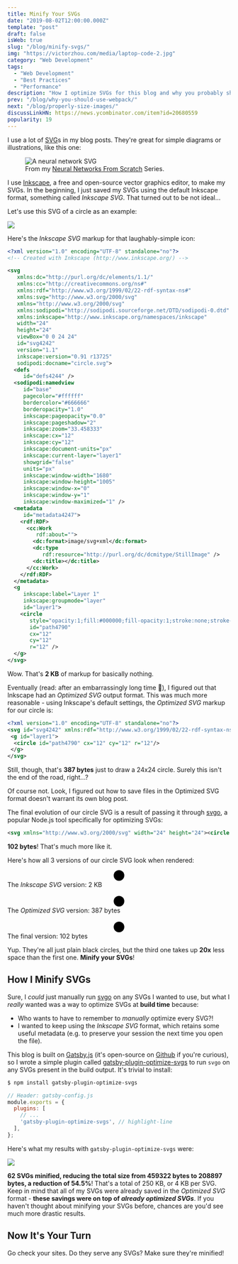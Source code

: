 ```yaml
---
title: Minify Your SVGs
date: "2019-08-02T12:00:00.000Z"
template: "post"
draft: false
isWeb: true
slug: "/blog/minify-svgs/"
img: "https://victorzhou.com/media/laptop-code-2.jpg"
category: "Web Development"
tags:
  - "Web Development"
  - "Best Practices"
  - "Performance"
description: "How I optimize SVGs for this blog and why you probably should, too."
prev: "/blog/why-you-should-use-webpack/"
next: "/blog/properly-size-images/"
discussLinkHN: https://news.ycombinator.com/item?id=20680559
popularity: 19
---
```


I use a lot of [SVG](https://en.wikipedia.org/wiki/Scalable_Vector_Graphics)s in my blog posts. They're great for simple diagrams or illustrations, like this one:

<figure>
    <img src="/media/nn-series/network.svg" alt="A neural network SVG" />
    <figcaption>From my <a href="/series/neural-networks-from-scratch/">Neural Networks From Scratch</a> Series.</figcaption>
</figure>

I use [Inkscape](https://inkscape.org/), a free and open-source vector graphics editor, to make my SVGs. In the beginning, I just saved my SVGs using the default Inkscape format, something called _Inkscape SVG_. That turned out to be not ideal...

Let's use this SVG of a circle as an example:

![](/media/svg-post/circle.svg)

Here's the _Inkscape SVG_ markup for that laughably-simple icon:

```xml
<?xml version="1.0" encoding="UTF-8" standalone="no"?>
<!-- Created with Inkscape (http://www.inkscape.org/) -->

<svg
   xmlns:dc="http://purl.org/dc/elements/1.1/"
   xmlns:cc="http://creativecommons.org/ns#"
   xmlns:rdf="http://www.w3.org/1999/02/22-rdf-syntax-ns#"
   xmlns:svg="http://www.w3.org/2000/svg"
   xmlns="http://www.w3.org/2000/svg"
   xmlns:sodipodi="http://sodipodi.sourceforge.net/DTD/sodipodi-0.dtd"
   xmlns:inkscape="http://www.inkscape.org/namespaces/inkscape"
   width="24"
   height="24"
   viewBox="0 0 24 24"
   id="svg4242"
   version="1.1"
   inkscape:version="0.91 r13725"
   sodipodi:docname="circle.svg">
  <defs
     id="defs4244" />
  <sodipodi:namedview
     id="base"
     pagecolor="#ffffff"
     bordercolor="#666666"
     borderopacity="1.0"
     inkscape:pageopacity="0.0"
     inkscape:pageshadow="2"
     inkscape:zoom="33.458333"
     inkscape:cx="12"
     inkscape:cy="12"
     inkscape:document-units="px"
     inkscape:current-layer="layer1"
     showgrid="false"
     units="px"
     inkscape:window-width="1680"
     inkscape:window-height="1005"
     inkscape:window-x="0"
     inkscape:window-y="1"
     inkscape:window-maximized="1" />
  <metadata
     id="metadata4247">
    <rdf:RDF>
      <cc:Work
         rdf:about="">
        <dc:format>image/svg+xml</dc:format>
        <dc:type
           rdf:resource="http://purl.org/dc/dcmitype/StillImage" />
        <dc:title></dc:title>
      </cc:Work>
    </rdf:RDF>
  </metadata>
  <g
     inkscape:label="Layer 1"
     inkscape:groupmode="layer"
     id="layer1">
    <circle
       style="opacity:1;fill:#000000;fill-opacity:1;stroke:none;stroke-width:4;stroke-linejoin:round;stroke-miterlimit:4;stroke-dasharray:none;stroke-dashoffset:0;stroke-opacity:1"
       id="path4790"
       cx="12"
       cy="12"
       r="12" />
  </g>
</svg>
```

Wow. That's **2 KB** of markup for basically nothing.

Eventually (read: after an embarrassingly long time 🤷), I figured out that Inkscape had an _Optimized SVG_ output format. This was much more reasonable - using Inkscape's default settings, the _Optimized SVG_ markup for our circle is:

```xml
<?xml version="1.0" encoding="UTF-8" standalone="no"?>
<svg id="svg4242" xmlns:rdf="http://www.w3.org/1999/02/22-rdf-syntax-ns#" xmlns="http://www.w3.org/2000/svg" height="24" width="24" version="1.1" xmlns:cc="http://creativecommons.org/ns#" xmlns:dc="http://purl.org/dc/elements/1.1/" viewBox="0 0 24 24">
 <g id="layer1">
  <circle id="path4790" cx="12" cy="12" r="12"/>
 </g>
</svg>
```

Still, though, that's **387 bytes** just to draw a 24x24 circle. Surely this isn't the end of the road, right...?

Of course not. <span class="emph-special">Look, I figured out how to save files in the <span style="font-style: normal">Optimized SVG</span> format</span> doesn't warrant its own blog post.

The final evolution of our circle SVG is a result of passing it through [svgo](https://github.com/svg/svgo), a popular Node.js tool specifically for optimizing SVGs:

```xml
<svg xmlns="http://www.w3.org/2000/svg" width="24" height="24"><circle cx="12" cy="12" r="12"/></svg>
```

**102 bytes**! That's much more like it.

Here's how all 3 versions of our circle SVG look when rendered:

<center>
<svg
   xmlns:dc="http://purl.org/dc/elements/1.1/"
   xmlns:cc="http://creativecommons.org/ns#"
   xmlns:rdf="http://www.w3.org/1999/02/22-rdf-syntax-ns#"
   xmlns:svg="http://www.w3.org/2000/svg"
   xmlns="http://www.w3.org/2000/svg"
   xmlns:sodipodi="http://sodipodi.sourceforge.net/DTD/sodipodi-0.dtd"
   xmlns:inkscape="http://www.inkscape.org/namespaces/inkscape"
   width="24"
   height="24"
   viewBox="0 0 24 24"
   id="svg4242"
   version="1.1"
   inkscape:version="0.91 r13725"
   sodipodi:docname="circle.svg">
  <defs
     id="defs4244" />
  <sodipodi:namedview
     id="base"
     pagecolor="#ffffff"
     bordercolor="#666666"
     borderopacity="1.0"
     inkscape:pageopacity="0.0"
     inkscape:pageshadow="2"
     inkscape:zoom="33.458333"
     inkscape:cx="12"
     inkscape:cy="12"
     inkscape:document-units="px"
     inkscape:current-layer="layer1"
     showgrid="false"
     units="px"
     inkscape:window-width="1680"
     inkscape:window-height="1005"
     inkscape:window-x="0"
     inkscape:window-y="1"
     inkscape:window-maximized="1" />
  <metadata
     id="metadata4247">
    <rdf:RDF>
      <cc:Work
         rdf:about="">
        <dc:format>image/svg+xml</dc:format>
        <dc:type
           rdf:resource="http://purl.org/dc/dcmitype/StillImage" />
        <dc:title></dc:title>
      </cc:Work>
    </rdf:RDF>
  </metadata>
  <g
     inkscape:label="Layer 1"
     inkscape:groupmode="layer"
     id="layer1">
    <circle
       style="opacity:1;fill:#000000;fill-opacity:1;stroke:none;stroke-width:4;stroke-linejoin:round;stroke-miterlimit:4;stroke-dasharray:none;stroke-dashoffset:0;stroke-opacity:1"
       id="path4790"
       cx="12"
       cy="12"
       r="12" />
  </g>
</svg>
</center>
<figcaption>The <i>Inkscape SVG</i> version: 2 KB</figcaption>

<br />

<center>
<svg id="svg4242" xmlns:rdf="http://www.w3.org/1999/02/22-rdf-syntax-ns#" xmlns="http://www.w3.org/2000/svg" height="24" width="24" version="1.1" xmlns:cc="http://creativecommons.org/ns#" xmlns:dc="http://purl.org/dc/elements/1.1/" viewBox="0 0 24 24">
 <g id="layer1">
  <circle id="path4790" cx="12" cy="12" r="12"/>
 </g>
</svg>
</center>
<figcaption>The <i>Optimized SVG</i> version: 387 bytes</figcaption>

<br />

<center>
<svg xmlns="http://www.w3.org/2000/svg" width="24" height="24"><circle cx="12" cy="12" r="12"/></svg>
</center>
<figcaption>The final version: 102 bytes</figcaption>

Yup. They're all just plain black circles, but the third one takes up **20x** less space than the first one. **Minify your SVGs**!

## How I Minify SVGs

Sure, I _could_ just manually run [svgo](https://github.com/svg/svgo) on any SVGs I wanted to use, but what I _really_ wanted was a way to optimize SVGs at **build time** because:

- Who wants to have to remember to _manually_ optimize every SVG?!
- I wanted to keep using the _Inkscape SVG_ format, which retains some useful metadata (e.g. to preserve your session the next time you open the file).

This blog is built on [Gatsby.js](https://www.gatsbyjs.org/) (it's open-source on [Github](https://github.com/vzhou842/victorzhou.com) if you're curious), so I wrote a simple plugin called [gatsby-plugin-optimize-svgs](https://github.com/vzhou842/gatsby-plugin-optimize-svgs) to run `svgo` on any SVGs present in the build output. It's trivial to install:

```bash
$ npm install gatsby-plugin-optimize-svgs
```

```js
// Header: gatsby-config.js
module.exports = {
  plugins: [
    // ...
    'gatsby-plugin-optimize-svgs', // highlight-line
  ],
};
```

Here's what my results with `gatsby-plugin-optimize-svgs` were:

![](./media-link/svg-post/results.png)

**62 SVGs minified, reducing the total size from 459322 bytes to 208897 bytes, a reduction of 54.5%**! That's a total of 250 KB, or 4 KB per SVG. Keep in mind that all of my SVGs were already saved in the _Optimized SVG_ format - **these savings were on top of _already optimized SVGs_**. If you haven't thought about minifying your SVGs before, chances are you'd see much more drastic results.

## Now It's Your Turn

Go check your sites. Do they serve any SVGs? Make sure they're minified!
